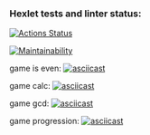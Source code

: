 ### Hexlet tests and linter status:

[![Actions Status](https://github.com/MaxSmirnov01/frontend-project-44/workflows/hexlet-check/badge.svg)](https://github.com/MaxSmirnov01/frontend-project-44/actions)

[![Maintainability](https://api.codeclimate.com/v1/badges/dbcde8cc1e1df0fbf81b/maintainability)](https://codeclimate.com/github/MaxSmirnov01/frontend-project-44/maintainability)

game is even:
[![asciicast](https://asciinema.org/a/JOyFlHbMndAJt2eG4hxN3YWLU.svg)](https://asciinema.org/a/JOyFlHbMndAJt2eG4hxN3YWLU)

game calc:
[![asciicast](https://asciinema.org/a/Ft2fXSBAqW9DKyAKaPcyJtAt8.svg)](https://asciinema.org/a/Ft2fXSBAqW9DKyAKaPcyJtAt8)

game gcd:
[![asciicast](https://asciinema.org/a/qs4phYA1lGszd6gTXt68qJUau.svg)](https://asciinema.org/a/qs4phYA1lGszd6gTXt68qJUau)

game progression:
[![asciicast](https://asciinema.org/a/1mBxYt6yyc8BewWBHU6eVcCfh.svg)](https://asciinema.org/a/1mBxYt6yyc8BewWBHU6eVcCfh)
